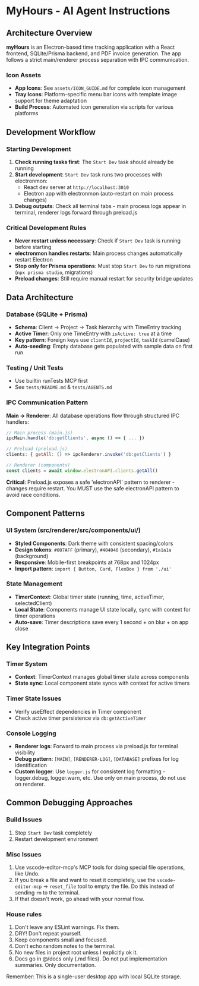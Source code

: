 # MyHours - AI Agent Instructions

## Architecture Overview

**myHours** is an Electron-based time tracking application with a React frontend, SQLite/Prisma backend, and PDF invoice generation. The app follows a strict main/renderer process separation with IPC communication.

### Icon Assets

- **App Icons**: See `assets/ICON_GUIDE.md` for complete icon management
- **Tray Icons**: Platform-specific menu bar icons with template image support for theme adaptation
- **Build Process**: Automated icon generation via scripts for various platforms

## Development Workflow

### Starting Development

1. **Check running tasks first**: The `Start Dev` task should already be running
2. **Start development**: `Start Dev` task runs two processes with electronmon:
   - React dev server at `http://localhost:3010`
   - Electron app with electronmon (auto-restart on main process changes)
3. **Debug outputs**: Check all terminal tabs - main process logs appear in terminal, renderer logs forward through preload.js

### Critical Development Rules

- **Never restart unless necessary**: Check if `Start Dev` task is running before starting
- **electronmon handles restarts**: Main process changes automatically restart Electron
- **Stop only for Prisma operations**: Must stop `Start Dev` to run migrations (`npx prisma studio`, migrations)
- **Preload changes**: Still require manual restart for security bridge updates

## Data Architecture

### Database (SQLite + Prisma)

- **Schema**: Client → Project → Task hierarchy with TimeEntry tracking
- **Active Timer**: Only one TimeEntry with `isActive: true` at a time
- **Key pattern**: Foreign keys use `clientId`, `projectId`, `taskId` (camelCase)
- **Auto-seeding**: Empty database gets populated with sample data on first run

### Testing / Unit Tests

- Use builtin runTests MCP first
- See `tests/README.md` & `tests/AGENTS.md`

### IPC Communication Pattern

**Main → Renderer**: All database operations flow through structured IPC handlers:

```javascript
// Main process (main.js)
ipcMain.handle('db:getClients', async () => { ... })

// Preload (preload.js)
clients: { getAll: () => ipcRenderer.invoke('db:getClients') }

// Renderer (components)
const clients = await window.electronAPI.clients.getAll()
```

**Critical**: Preload.js exposes a safe 'electronAPI' pattern to renderer - changes require restart.
You MUST use the safe electronAPI pattern to avoid race conditions.

## Component Patterns

### UI System (src/renderer/src/components/ui/)

- **Styled Components**: Dark theme with consistent spacing/colors
- **Design tokens**: `#007AFF` (primary), `#404040` (secondary), `#1a1a1a` (background)
- **Responsive**: Mobile-first breakpoints at 768px and 1024px
- **Import pattern**: `import { Button, Card, FlexBox } from './ui'`

### State Management

- **TimerContext**: Global timer state (running, time, activeTimer, selectedClient)
- **Local State**: Components manage UI state locally, sync with context for timer operations
- **Auto-save**: Timer descriptions save every 1 second + on blur + on app close

## Key Integration Points

### Timer System

- **Context**: TimerContext manages global timer state across components
- **State sync**: Local component state syncs with context for active timers

### Timer State Issues

- Verify useEffect dependencies in Timer component
- Check active timer persistence via `db:getActiveTimer`

### Console Logging

- **Renderer logs**: Forward to main process via preload.js for terminal visibility
- **Debug pattern**: `[MAIN]`, `[RENDERER-LOG]`, `[DATABASE]` prefixes for log identification
- **Custom logger**: Use `logger.js` for consistent log formatting - logger.debug, logger.warn, etc. Use only on main process, do not use on renderer.

## Common Debugging Approaches

### Build Issues

1. Stop `Start Dev` task completely
2. Restart development environment

### Misc Issues

1. Use vscode-editor-mcp's MCP tools for doing special file operations, like Undo.
2. If you break a file and want to reset it completely, use the `vscode-editor-mcp` -> `reset_file` tool to empty the file. Do this instead of sending `rm` to the terminal.
3. If that doesn't work, go ahead with your normal flow.

### House rules

1. Don't leave any ESLint warnings. Fix them.
2. DRY! Don't repeat yourself.
3. Keep components small and focused.
4. Don't echo random notes to the terminal.
5. No new files in project root unless I explicitly ok it.
6. Docs go in @/docs only (.md files). Do not put implementation summaries. Only documentation.

Remember: This is a single-user desktop app with local SQLite storage.
